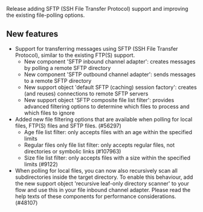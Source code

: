 Release adding SFTP (SSH File Transfer Protocol) support and improving the existing file-polling options.
## New features
- Support for transferring messages using SFTP (SSH File Transfer Protocol), similar to the existing FTP(S) support.
  - New component 'SFTP inbound channel adapter': creates messages by polling a remote SFTP directory
  - New component 'SFTP outbound channel adapter': sends messages to a remote SFTP directory
  - New support object 'default SFTP (caching) session factory': creates (and reuses) connections to remote SFTP servers
  - New support object 'SFTP composite file list filter': provides advanced filtering options to determine which files to process and which files to ignore
- Added new file filtering options that are available when polling for local files, FTP(S) files and SFTP files. (#56297)
  - Age file list filter: only accepts files with an age within the specified limits
  - Regular files only file list filter: only accepts regular files, not directories or symbolic links (#107963)
  - Size file list filter: only accepts files with a size within the specified limits (#9122)
- When polling for local files, you can now also recursively scan all subdirectories inside the target directory. To enable this behaviour, add the new support object 'recursive leaf-only directory scanner' to your flow and use this in your file inbound channel adapter. Please read the help texts of these components for performance considerations. (#48107)
